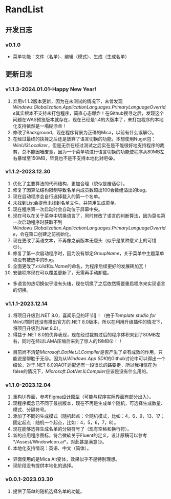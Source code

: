 # RandList

## 开发日志

### v0.1.0

- 菜单功能：文件（名单）、编辑（模式）、生成（生成名单）

## 更新日志

### v1.1.3-2024.01.01-Happy New Year!

1. 弃用v1.1.2版本更新，因为在未测试的情况下，未曾发现*Windows.Globalization.ApplicationLanguages.PrimaryLanguageOverride*其实根本不支持未打包程序，简直心态爆炸！在Github搜寻之后，发现这个问题在WAS预览版本就存在，现在已经是1.4的大版本了，未打包程序的本地化支持依然是一塌糊涂😡！
2. 修改了Background，现在程序背景为正确的Mica，以前有什么误解☹️。
3. 在经过最终的抉择之后还是放弃了语言切换的功能，本想使用Nuget包：*WinUI3Localizer*，但是无奈在经过测试之后实在是不能很好地支持程序的裁剪，总不能因噎废食，因为一个菜单项进行语言切换的功能使程序从80MB左右暴增至150MB，毕竟也不是不支持本地化对吧😭。

### v1.1.2-2023.12.30

1. 优化了主要算法的代码结构，更加合理（貌似是废话☹️）。
2. 修复了因算法结构限制导致名单内成员数超出100会数组溢出的bug。
3. 现在启动程序会自行选择载入的第一个名单。
4. 未找到List会提示未找到名单文件，并禁用生成菜单。
5. 现在程序第一次启动时会自动位于屏幕中央。
6. 现在可以在关于菜单中切换语言了，同时修改了语言的判断算法，因为莫名第一次启动程序时获取不到*Windows.Globalization.ApplicationLanguages.PrimaryLanguageOverride*，会在窗口创建之前初始化。
7. 现在更改了英语文本，不再像之前版本无厘头（似乎是某种意义上的可惜😏）。
8. 修复了第一次启动程序时，因为没有绑定*GroupName*，关于菜单中主题菜单项没有被选中的Bug。
9. 全面更改了*x:Uid*和*x:Name*的命名，为程序后续更好的发展砖加瓦！
10. 安装程序现在可以覆盖更新了，无需再手动卸载。

- 多语言的热切换似乎没有头绪，现在切换了之后依然需要重启程序来实现语言的切换。

### v1.1.1-2023.12.14

1. 将项目升级到.NET 8.0，喜闻乐见的环节🥱！（由于*Template studio for WinUI*暂时还没有推出官方的.NET 8.0版本，所以在利用升级插件的情况下，将项目升级到.Net 8.0）。
2. 得益于.NET 8.0的优异表现，现在经过裁剪过后的程序体积来到了80MB左右，同时在经过LAMA压缩后来到了惊人的19MB😮！！

- 目前尚不清楚*Microsoft.DotNet.ILCompiler*是否产生了卓有成效的作用，只能说是聊胜于无😒。因为从*Windows App SDK*的Github讨论中可以得出一个结论，对于.NET 8.0的AOT适配还有一段很长的路要走，所以我相信在<PublishAOT>为false的情况下，*Microsoft.DotNet.ILCompiler*应该是没有什么用的。

### v1.1.0-2023.12.04

1. 重构UI界面，参考[Figma设计原型](https://www.figma.com/file/kIi0hANHD5BtFSdRWtK2rp/RandList?type=design&node-id=0%3A1&mode=design&t=JQTCDh0aOj0dTJp5-1)（可能与程序实际界面有部分出入）。
2. 现程序概念已不同于最初版本，现在不再是生成单个随机，可选择生成数量、模式、分隔符号。
3. 添加了不同的生成模式（随机起点：全随机模式，比如：4，6，9，13，17；固定起点：随机一个起点，比如：4，5，6，7，8）。
4. 现在能够选择生成名单的分隔符号了（现有空格和换行符）。
5. 新的应用程序图标，符合微软关于Fluent的定义，设计原稿可以参考*/Assest/WindowIcon.ai*，对此甚是满意😏。
6. 本地化支持情况：英语、中文（简体）。

- 界面使用的是Mica Alt变体，效果似乎不是特别理想。
- 现阶段没有提供本地化的选择。

### v0.0.1-2023.03.30

1. 提供了简单的随机选择名单的功能。